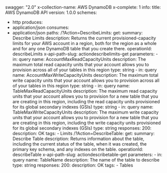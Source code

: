 swagger: "2.0"
x-collection-name: AWS DynamoDB
x-complete: 1
info:
  title: AWS DynamoDB API
  version: 1.0.0
schemes:
- http
produces:
- application/json
consumes:
- application/json
paths:
  /?Action=DescribeLimits:
    get:
      summary: Describe Limits
      description: Returns the current provisioned-capacity limits for your AWS account
        in a region, both for the region as a whole and for any one DynamoDB table
        that you create there.
      operationId: describeLimits
      x-api-path-slug: actiondescribelimits-get
      parameters:
      - in: query
        name: AccountMaxReadCapacityUnits
        description: The maximum total read capacity units that your account allows
          you to provision across all of your tables in this region
        type: string
      - in: query
        name: AccountMaxWriteCapacityUnits
        description: The maximum total write capacity units that your account allows
          you to provision across all of your tables in this region
        type: string
      - in: query
        name: TableMaxReadCapacityUnits
        description: The maximum read capacity units that your account allows you
          to provision for a new table that you are creating in this region, including
          the read capacity units provisioned for its global secondary indexes (GSIs)
        type: string
      - in: query
        name: TableMaxWriteCapacityUnits
        description: The maximum write capacity units that your account allows you
          to provision for a new table that you are creating in this region, including
          the write capacity units provisioned for its global secondary indexes (GSIs)
        type: string
      responses:
        200:
          description: OK
      tags:
      - Limits
  /?Action=DescribeTable:
    get:
      summary: Describe Table
      description: Returns information about the table, including the current status
        of the table, when it was created, the primary key schema, and any indexes
        on the table.
      operationId: describeTable
      x-api-path-slug: actiondescribetable-get
      parameters:
      - in: query
        name: TableName
        description: The name of the table to describe
        type: string
      responses:
        200:
          description: OK
      tags:
      - Tables